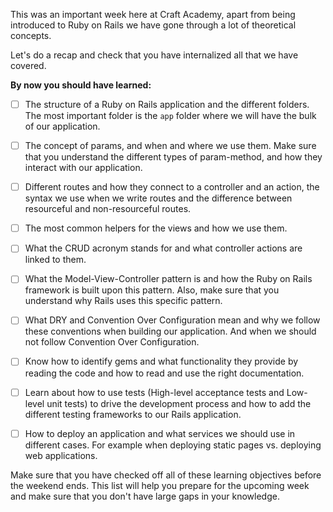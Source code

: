 

This was an important week here at Craft Academy, apart from being introduced to Ruby on Rails we have gone through a lot of theoretical concepts.

Let's do a recap and check that you have internalized all that we have covered.

__By now you should have learned:__

- [ ] The structure of a Ruby on Rails application and the different folders. The most important folder is the `app` folder where we will have the bulk of our application.


- [ ] The concept of params, and when and where we use them. Make sure that you understand the different types of param-method, and how they interact with our application.

- [ ] Different routes and how they connect to a controller and an action, the syntax we use when we write routes and the difference between resourceful and non-resourceful routes.

- [ ] The most common helpers for the views and how we use them.

- [ ] What the CRUD acronym stands for and what controller actions are linked to them.

- [ ] What the Model-View-Controller pattern is and how the Ruby on Rails framework is built upon this pattern. Also, make sure that you understand why Rails uses this specific pattern.

- [ ] What DRY and Convention Over Configuration mean and why we follow these conventions when building our application. And when we should not follow Convention Over Configuration.

- [ ] Know how to identify gems and what functionality they provide by reading the code and how to read and use the right documentation.

- [ ] Learn about how to use tests (High-level acceptance tests and Low-level unit tests) to drive the development process and how to add the different testing frameworks to our Rails application.

 - [ ] How to deploy an application and what services we should use in different cases. For example when deploying static pages vs. deploying web applications.

Make sure that you have checked off all of these learning objectives before the weekend ends. This list will help you prepare for the upcoming week and make sure that you don't have large gaps in your knowledge.